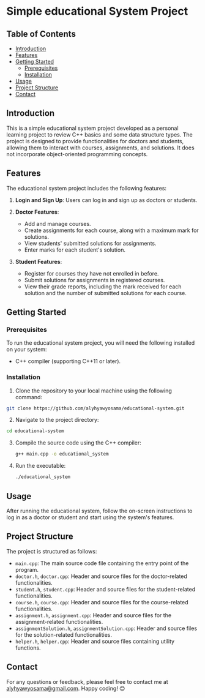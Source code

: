 # Simple educational System Project


## Table of Contents
- [Introduction](#introduction)
- [Features](#features)
- [Getting Started](#getting-started)
  - [Prerequisites](#prerequisites)
  - [Installation](#installation)
- [Usage](#usage)
- [Project Structure](#project-structure)
- [Contact](#contact)

## Introduction
This is a simple educational system project developed as a personal learning project to review C++ basics and some data structure types. The project is designed to provide functionalities for doctors and students, allowing them to interact with courses, assignments, and solutions. It does not incorporate object-oriented programming concepts.

## Features
The educational system project includes the following features:

1. **Login and Sign Up**: Users can log in and sign up as doctors or students.

2. **Doctor Features**:
   - Add and manage courses.
   - Create assignments for each course, along with a maximum mark for solutions.
   - View students' submitted solutions for assignments.
   - Enter marks for each student's solution.

3. **Student Features**:
   - Register for courses they have not enrolled in before.
   - Submit solutions for assignments in registered courses.
   - View their grade reports, including the mark received for each solution and the number of submitted solutions for each course.

## Getting Started
### Prerequisites
To run the educational system project, you will need the following installed on your system:
- C++ compiler (supporting C++11 or later).

### Installation
1. Clone the repository to your local machine using the following command:
```bash
git clone https://github.com/alyhyawyosama/educational-system.git
```
2. Navigate to the project directory:
```bash
cd educational-system
```

3. Compile the source code using the C++ compiler:
   ```bash
   g++ main.cpp -o educational_system
   ```
4. Run the executable:
   ```bash
   ./educational_system
   ```




## Usage
After running the educational system, follow the on-screen instructions to log in as a doctor or student and start using the system's features.

## Project Structure
The project is structured as follows:
- `main.cpp`: The main source code file containing the entry point of the program.
- `doctor.h`, `doctor.cpp`: Header and source files for the doctor-related functionalities.
- `student.h`, `student.cpp`: Header and source files for the student-related functionalities.
- `course.h`, `course.cpp`: Header and source files for the course-related functionalities.
- `assignment.h`, `assignment.cpp`: Header and source files for the assignment-related functionalities.
- `assignmentSolution.h`, `assignmentSolution.cpp`: Header and source files for the solution-related functionalities.
- `helper.h`, `helper.cpp`: Header and source files containing utility functions.


## Contact
For any questions or feedback, please feel free to contact me at [alyhyawyosama@gmail.com](mailto:alyhyawyosama@gmail.com). Happy coding! 😊

